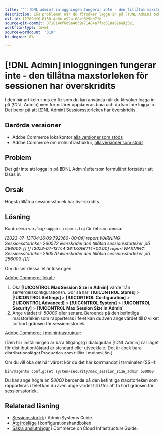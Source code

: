 ```yaml
---
title: '''[!DNL Admin] inloggningen fungerar inte - den tillåtna maxstorleken för sessionen har överskridits'
description: Lös problemet när du försöker logga in på [!DNL Admin] och formuläret uppdateras och du kan inte logga in.
exl-id: 12789df0-6130-4e60-a92a-68ed329bd7fd
source-git-commit: 8718148f6d9a40c9a71484a7fbc818a626e825e1
workflow-type: tm+mt
source-wordcount: '318'
ht-degree: 0%

---
```


# [!DNL Admin] inloggningen fungerar inte - den tillåtna maxstorleken för sessionen har överskridits

I den här artikeln finns en fix som du kan använda när du försöker logga in på [!DNL Admin] men formuläret uppdateras bara och du kan inte logga in. Det beror på att [!DNL Admin] Sessionsstorleken har överskridits.

## Berörda versioner

* Adobe Commerce lokalkontor [alla versioner som stöds](https://www.adobe.com/content/dam/cc/en/legal/terms/enterprise/pdfs/Adobe-Commerce-Software-Lifecycle-Policy.pdf)
* Adobe Commerce om molninfrastruktur, [alla versioner som stöds](https://www.adobe.com/content/dam/cc/en/legal/terms/enterprise/pdfs/Adobe-Commerce-Software-Lifecycle-Policy.pdf)

## Problem

Det går inte att logga in på [!DNL Admin]eftersom formuläret fortsätter att läsas in.

## Orsak

Högsta tillåtna sessionsstorlek har överskridits.

## Lösning

Kontrollera `var/log/support_report.log` för fel som dessa:

*[2023-07-13T04:26:09.792060+00:00] report.WARNING: Sessionsstorleken 260572 överskrider den tillåtna sessionsstorleken på 256000. [] []
[2023-07-13T04:26:17.056714+00:00] report.WARNING: Sessionsstorleken 260570 överskrider den tillåtna sessionsstorleken på 256000. [][]*

Om du ser dessa fel är lösningen:

<u>Adobe Commerce lokalt</u>:
1. Öka **[!UICONTROL Max Session Size in Admin]** värde från serverdelskonfigurationen. Gör så här: **[!UICONTROL Stores]** > **[!UICONTROL Settings]** > **[!UICONTROL Configuration]** > **[!UICONTROL Advanced]** > **[!UICONTROL System]** > **[!UICONTROL Security]** > **[!UICONTROL Max Session Size in Admin]**.
1. Ange värdet till *50000* eller senare. Beroende på den befintliga maxstorleken som rapporteras i felet kan du även ange värdet till *0* vilket tar bort gränsen för sessionsstorlek.

<u>Adobe Commerce i molninfrastruktur</u>:

(Den här inställningen är bara tillgänglig i dialogrutan [!DNL Admin] när läget för distribution/åtgärd är standard eller utvecklare. Det är dock bara distributionsläget Production som tillåts i molnmiljön.)

Om du vill öka det här värdet kör du det här kommandot i terminalen (SSH):

```ssh
bin/magento config:set system/security/max_session_size_admin 500000
```

Du kan ange högre än *50000* beroende på den befintliga maxstorleken som rapporteras i felet kan du även ange värdet till *0* för att ta bort gränsen för sessionsstorlek.

## Relaterad läsning

* [Sessionsstorlek](https://experienceleague.adobe.com/en/docs/commerce-admin/systems/security/security-session-management#admin-sessions) i Admin Systems Guide.
* [Åtgärdsläge](https://experienceleague.adobe.com/en/docs/commerce-operations/configuration-guide/cli/set-mode) i konfigurationshandboken.
* [Säkra anslutningar](https://experienceleague.adobe.com/en/docs/commerce-cloud-service/user-guide/develop/secure-connections) i Commerce on Cloud Infrastructure Guide.
